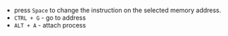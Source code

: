 - press `Space` to change the instruction on the selected memory address.
- `CTRL + G` - go to address
- `ALT + A` - attach process